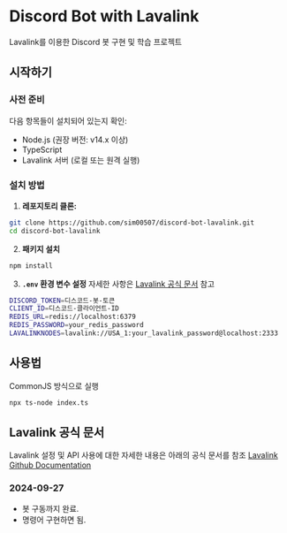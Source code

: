 # Discord Bot with Lavalink

Lavalink를 이용한 Discord 봇 구현 및 학습 프로젝트

## 시작하기

### 사전 준비

다음 항목들이 설치되어 있는지 확인:

- Node.js (권장 버전: v14.x 이상)
- TypeScript
- Lavalink 서버 (로컬 또는 원격 실행)

### 설치 방법

1. **레포지토리 클론:**
```bash
git clone https://github.com/sim00507/discord-bot-lavalink.git
cd discord-bot-lavalink
```
2. **패키지 설치**
```bash
npm install
```
3. **`.env` 환경 변수 설정**
자세한 사항은 [Lavalink 공식 문서](https://github.com/Tomato6966/lavalink-client/tree/main) 참고
```bash
DISCORD_TOKEN=디스코드-봇-토큰
CLIENT_ID=디스코드-클라이언트-ID
REDIS_URL=redis://localhost:6379
REDIS_PASSWORD=your_redis_password
LAVALINKNODES=lavalink://USA_1:your_lavalink_password@localhost:2333
```

## 사용법
CommonJS 방식으로 실행
```bash
npx ts-node index.ts
```

## Lavalink 공식 문서
Lavalink 설정 및 API 사용에 대한 자세한 내용은 아래의 공식 문서를 참조
[Lavalink Github Documentation](https://github.com/lavalink-devs/Lavalink)

### 2024-09-27
- 봇 구동까지 완료.
- 명령어 구현하면 됨.